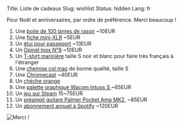 Title: Liste de cadeaux
Slug: wishlist
Status: hidden
Lang: fr

Pour Noël et anniversaires, par ordre de préférence. Merci beaucoup !

1. Une [boite de 100 lames de rasoir](https://www.amazon.fr/Astra-Lames-rasoir-double-platine/dp/B001QY8QXM/ref=sr_1_4?s=hpc&ie=UTF8&qid=1543513937&sr=1-4&keywords=lames+rasoir) ~10EUR
1. Une [fiche mini-XLR](https://www.thomann.de/fr/thomann_sk039_female_mini_xlr_3p.htm) ~5EUR
1. Un [étui pour passeport](https://www.amazon.fr/gp/product/B01N3CR6QW/ref=ox_sc_act_title_3?smid=A19OB497BDWP85&psc=1) ~13EUR
1. Un [Opinel Inox N°8](https://www.opinel.com/tradition/inox/n8-inox) ~10EUR
1. Un [T-shirt marinière](https://www.ugholin.fr/832-thickbox_default/t-shirt-mariniere-homme-blanc-bleu-manches-longues.jpg) taille S noir et blanc pour faire très français à l'étranger
1. Une [chemise col mao](https://duckduckgo.com/?q=chemise+col+mao&t=canonical&atb=v135-6&iax=images&ia=images) de bonne qualité, taille S
1. Une [Chromecast](https://store.google.com/product/chromecast) ~40EUR
1. Un [chèche orange](https://cdn.laredoute.com/products/641by641/e/4/5/e4516b9800dfd75c306b1186434c4d32.jpg)
1. Une [palette graphique Wacom Intuos S ](https://www.amazon.fr/Wacom-Nouvelle-Intuos-Graphique-Compatible/dp/B079MQZM4X/ref=sr_1_5?s=computers&ie=UTF8&qid=1543516107&sr=1-5&keywords=wacom) ~65EUR
1. Un [jeu sur Steam](https://store.steampowered.com/wishlist/id/charlesfleche) 15~75EUR
1. Un [préampli guitare Palmer Pocket Amp MK2](https://www.thomann.de/fr/palmer_pocket_amp_mk2_guitar_preamp.htm?ref=search_prv_3), ~85EUR
1. Un [abonnement annuel à Spotify](https://www.spotify.com) ~120EUR

![Merci !](https://thumbs.dreamstime.com/b/hand-heart-form-love-blue-sky-background-42393797.jpg)
